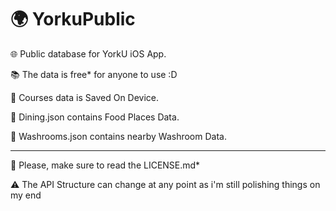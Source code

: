 # 🌍 YorkuPublic

🌐 Public database for YorkU iOS App.

📚 The data is free* for anyone to use :D

📲  Courses data is Saved On Device.

🍲 Dining.json contains Food Places Data.

🚽 Washrooms.json contains nearby Washroom Data.

---

📖 Please, make sure to read the LICENSE.md*

⚠️ The API Structure can change at any point as i'm still polishing things on my end
